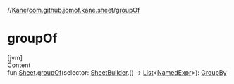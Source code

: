 //[Kane](../index.md)/[com.github.jomof.kane.sheet](index.md)/[groupOf](group-of.md)



# groupOf  
[jvm]  
Content  
fun [Sheet](-sheet/index.md).[groupOf](group-of.md)(selector: [SheetBuilder](-sheet-builder/index.md).() -> [List](https://kotlinlang.org/api/latest/jvm/stdlib/kotlin.collections/-list/index.html)<[NamedExpr](../com.github.jomof.kane/-named-expr/index.md)>): [GroupBy](-group-by/index.md)  



